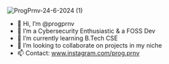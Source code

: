 
![ProgPrnv-24-6-2024 (1)](https://github.com/progprnv/progprnv/assets/145828371/40f43cc9-99e8-42e1-b83f-c9fdf2ff44ce)


- 👋 Hi, I’m @progprnv
- 👀 I’m a Cybersecurity Enthusiastic & a FOSS Dev
- 🌱 I’m currently learning B.Tech CSE
- 💞️ I’m looking to collaborate on projects in my niche
- 📫 Contact: www.instagram.com/prog.prnv

<!---
progprnv/progprnv is a ✨ special ✨ repository because its `README.md` (this file) appears on your GitHub profile.
You can click the Preview link to take a look at your changes.
--->
